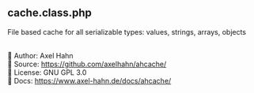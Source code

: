 <html>
<div class="hero">
  <h2>cache.class.php</h2>
  File based cache for all serializable types: values, strings, arrays, objects<br>
</div>
</html>

<br>

👤 Author: Axel Hahn \
🧾 Source: <https://github.com/axelhahn/ahcache/> \
📜 License: GNU GPL 3.0 \
📗 Docs: <https://www.axel-hahn.de/docs/ahcache/>
